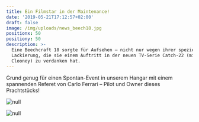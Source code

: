 ```yaml
---
title: Ein Filmstar in der Maintenance!
date: '2019-05-21T17:12:57+02:00'
draft: false
image: /img/uploads/news_beech18.jpg
positionx: 50
positiony: 50
description: >-
  Eine Beechcraft 18 sorgte für Aufsehen – nicht nur wegen ihrer speziellen
  Lackierung, die sie einem Auftritt in der neuen TV-Serie Catch-22 (mit George
  Clooney) zu verdanken hat.
---
```

Grund genug für einen Spontan-Event in unserem Hangar mit einem spannenden Referet von Carlo Ferrari – Pilot und Owner dieses Prachtstücks!

![null](/img/uploads/news_beech18_2.jpg)

![null](/img/uploads/news_beech18_3.jpg)
